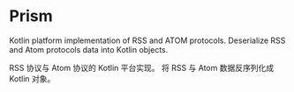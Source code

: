 # Prism
Kotlin platform implementation of RSS and ATOM protocols.
Deserialize RSS and Atom protocols data into Kotlin objects.

RSS 协议与 Atom 协议的 Kotlin 平台实现。
将 RSS 与 Atom 数据反序列化成 Kotlin 对象。

